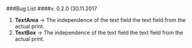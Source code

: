###Bug List 
####v. 0.2.0 (30.11.2017
1. **TextArea** ->  The independence of the text field the text field from the actual print. 
2. **TextBox** ->  The independence of the text field the text field from the actual print. 
